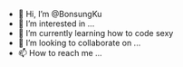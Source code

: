 - 👋 Hi, I’m @BonsungKu
- 👀 I’m interested in ...
- 🌱 I’m currently learning how to code sexy
- 💞️ I’m looking to collaborate on ...
- 📫 How to reach me ...

<!---
BonsungKu/BonsungKu is a ✨ special ✨ repository because its `README.md` (this file) appears on your GitHub profile.
You can click the Preview link to take a look at your changes.
--->
